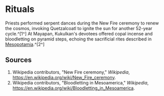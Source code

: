 # Rituals

Priests performed serpent dances during the New Fire ceremony to renew the cosmos, invoking Quetzalcoatl to ignite the sun for another 52-year cycle.^[1^] At Mayapan, Kukulkan's devotees offered copal incense and bloodletting on pyramid steps, echoing the sacrificial rites described in [Mesopotamia](../../Mesopotamia/Rituals/README.md).^[2^]

## Sources
1. Wikipedia contributors, "New Fire ceremony," *Wikipedia*, <https://en.wikipedia.org/wiki/New_Fire_ceremony>.
2. Wikipedia contributors, "Bloodletting in Mesoamerica," *Wikipedia*, <https://en.wikipedia.org/wiki/Bloodletting_in_Mesoamerica>.
